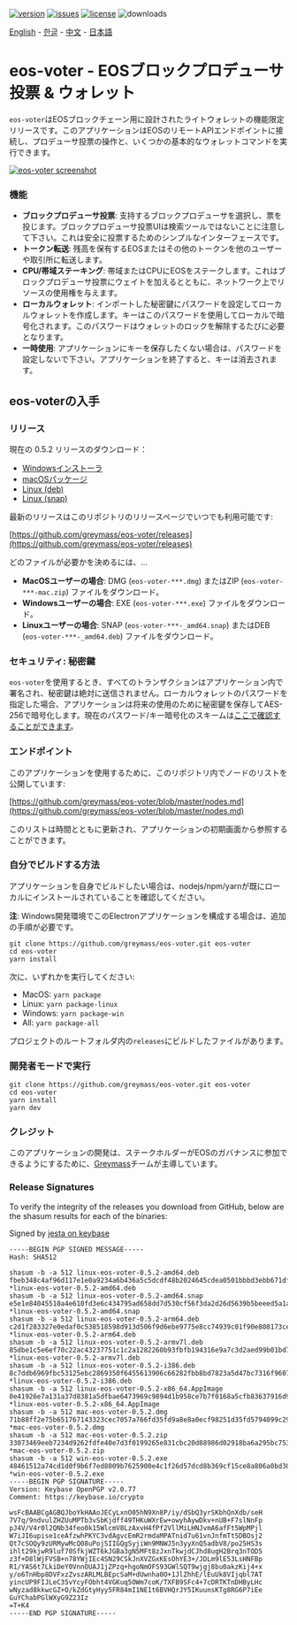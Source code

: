 [![version](https://img.shields.io/github/release/greymass/eos-voter/all.svg)](https://github.com/greymass/eos-voter/releases)
[![issues](https://img.shields.io/github/issues/greymass/eos-voter.svg)](https://github.com/greymass/eos-voter/issues)
[![license](https://img.shields.io/badge/license-MIT-blue.svg)](https://raw.githubusercontent.com/greymass/eos-voter/master/LICENSE)
![downloads](https://img.shields.io/github/downloads/greymass/eos-voter/total.svg)

[English](https://github.com/greymass/eos-voter/blob/master/README.md) - [한글](https://github.com/greymass/eos-voter/blob/master/README.kr.md) - [中文](https://github.com/greymass/eos-voter/blob/master/README.zh.md) - [日本語](https://github.com/greymass/eos-voter/blob/master/README.ja.md)

# eos-voter - EOSブロックプロデューサ投票 & ウォレット

`eos-voter`はEOSブロックチェーン用に設計されたライトウォレットの機能限定リリースです。このアプリケーションはEOSのリモートAPIエンドポイントに接続し、プロデューサ投票の操作と、いくつかの基本的なウォレットコマンドを実行できます。

[![eos-voter screenshot](https://raw.githubusercontent.com/greymass/eos-voter/master/eos-voter.png)](https://raw.githubusercontent.com/greymass/eos-voter/master/eos-voter.png)

### 機能

- **ブロックプロデューサ投票**: 支持するブロックプロデューサを選択し、票を投じます。ブロックプロデューサ投票UIは検索ツールではないことに注意して下さい。これは安全に投票するためのシンプルなインターフェースです。
- **トークン転送**: 残高を保有するEOSまたはその他のトークンを他のユーザーや取引所に転送します。
- **CPU/帯域ステーキング**: 帯域またはCPUにEOSをステークします。これはブロックプロデューサ投票にウェイトを加えるとともに、ネットワーク上でリソースの使用権を与えます。
- **ローカルウォレット**: インポートした秘密鍵にパスワードを設定してローカルウォレットを作成します。キーはこのパスワードを使用してローカルで暗号化されます。このパスワードはウォレットのロックを解除するたびに必要となります。
- **一時使用**: アプリケーションにキーを保存したくない場合は、パスワードを設定しないで下さい。アプリケーションを終了すると、キーは消去されます。

## eos-voterの入手

### リリース

現在の 0.5.2 リリースのダウンロード：

- [Windowsインストーラ](https://github.com/greymass/eos-voter/releases/download/v0.5.2/win-eos-voter-0.5.2.exe)
- [macOSパッケージ](https://github.com/greymass/eos-voter/releases/download/v0.5.2/mac-eos-voter-0.5.2.dmg)
- [Linux (deb)](https://github.com/greymass/eos-voter/releases/download/v0.5.2/linux-eos-voter-0.5.2-amd64.deb)
- [Linux (snap)](https://github.com/greymass/eos-voter/releases/download/v0.5.2/linux-eos-voter-0.5.2-amd64.snap)

最新のリリースはこのリポジトリのリリースページでいつでも利用可能です:

[https://github.com/greymass/eos-voter/releases](https://github.com/greymass/eos-voter/releases)

どのファイルが必要かを決めるには、...

- **MacOSユーザーの場合**: DMG (`eos-voter-***.dmg`) またはZIP (`eos-voter-***-mac.zip`) ファイルをダウンロード。
- **Windowsユーザーの場合**: EXE (`eos-voter-***.exe`) ファイルをダウンロード。
- **Linuxユーザーの場合**: SNAP (`eos-voter-***-_amd64.snap`) またはDEB (`eos-voter-***-_amd64.deb`) ファイルをダウンロード。

### セキュリティ: 秘密鍵

`eos-voter`を使用するとき、すべてのトランザクションはアプリケーション内で署名され、秘密鍵は絶対に送信されません。ローカルウォレットのパスワードを指定した場合、アプリケーションは将来の使用のために秘密鍵を保存してAES-256で暗号化します。現在のパスワード/キー暗号化のスキームは[ここで確認することができます](https://github.com/aaroncox/eos-voter/blob/master/app/shared/actions/wallet.js#L71-L86)。

### エンドポイント

このアプリケーションを使用するために、このリポジトリ内でノードのリストを公開しています:

[https://github.com/greymass/eos-voter/blob/master/nodes.md](https://github.com/greymass/eos-voter/blob/master/nodes.md)

このリストは時間とともに更新され、アプリケーションの初期画面から参照することができます。

### 自分でビルドする方法

アプリケーションを自身でビルドしたい場合は、nodejs/npm/yarnが既にローカルにインストールされていることを確認してください。

**注**: Windows開発環境でこのElectronアプリケーションを構成する場合は、追加の手順が必要です。

```
git clone https://github.com/greymass/eos-voter.git eos-voter
cd eos-voter
yarn install
```

次に、いずれかを実行してください:

- MacOS: `yarn package`
- Linux: `yarn package-linux`
- Windows: `yarn package-win`
- All: `yarn package-all`

プロジェクトのルートフォルダ内の`releases`にビルドしたファイルがあります。

### 開発者モードで実行

```
git clone https://github.com/greymass/eos-voter.git eos-voter
cd eos-voter
yarn install
yarn dev
```

### クレジット

このアプリケーションの開発は、ステークホルダーがEOSのガバナンスに参加できるようにするために、[Greymass](https://greymass.com)チームが主導しています。

### Release Signatures

To verify the integrity of the releases you download from GitHub, below are the shasum results for each of the binaries:

Signed by [jesta on keybase](https://keybase.io/jesta)

```
-----BEGIN PGP SIGNED MESSAGE-----
Hash: SHA512

shasum -b -a 512 linux-eos-voter-0.5.2-amd64.deb
fbeb348c4af96d117e1e0a9234a6b436a5c5dcdf48b2024645cdea0501bbbd3ebb671dfb95c73f63e8f0ddea9e605032afc89d23df8e8d446c68c4122e158998 *linux-eos-voter-0.5.2-amd64.deb
shasum -b -a 512 linux-eos-voter-0.5.2-amd64.snap
e5e1e84045510a4e610fd3e6c434795ad658dd7d530cf56f3da2d26d5639b5beeed5a1a3f6ae153958e0be0fb7226ce8948bb34106795ca798142f42b96eb193 *linux-eos-voter-0.5.2-amd64.snap
shasum -b -a 512 linux-eos-voter-0.5.2-arm64.deb
c2d1f283327e0edaf0c538518598d913d506f9d6ebe9775e8cc74939c01f90e808173ce10529bb68c77a479899dba482b8a23b68d80b581ce0bf309fe27a4555 *linux-eos-voter-0.5.2-arm64.deb
shasum -b -a 512 linux-eos-voter-0.5.2-armv7l.deb
85dbe1c5e6ef70c22ac43237751c1c2a1282260b93fbfb194316e9a7c3d2aed99b01bd760f35b7b9168c73b0879c373c2a6eeab77670df03c935bd8c0f406414 *linux-eos-voter-0.5.2-armv7l.deb
shasum -b -a 512 linux-eos-voter-0.5.2-i386.deb
8c7ddb6969fbc53125ebc2869350f6455613906c66282fbb8bd7823a5d47bc7316f9607255ad7e814da6404c943d9467f426f9b2c5221cee98c836155a9775b7 *linux-eos-voter-0.5.2-i386.deb
shasum -b -a 512 linux-eos-voter-0.5.2-x86_64.AppImage
0e41926e7a131a37d8381a5dfbae6473969c9894d1b958ce7b7f0168a5cfb83637916d9ae1e684075bbb8564d6f22c283dcac7ea45adf6fe84bca497b5475a16 *linux-eos-voter-0.5.2-x86_64.AppImage
shasum -b -a 512 mac-eos-voter-0.5.2.dmg
71b88ff2e75b651767143323cec7057a766fd35fd9a8e8a0ecf98251d35fd5794099c293e1dbee5a90e7141a6fa063d5d08d65e1f4c40a4f3916bf71388f4585 *mac-eos-voter-0.5.2.dmg
shasum -b -a 512 mac-eos-voter-0.5.2.zip
33073469eeb7234d9262fdfe40e7d3f0199265e831cbc20d88986d02918ba6a295bc7533fd7d878ad18c03ae4d6d28b34d98976fe11f20f09dab94eb03de147e *mac-eos-voter-0.5.2.zip
shasum -b -a 512 win-eos-voter-0.5.2.exe
48461512a74cd1d0f9b6f7ed8009b7625900e4c1f26d57dcd8b369cf15ce8a806a0bd305f17a814a09a91ee0abc0872e451673319475b9828f2ab4d9da92f9ad *win-eos-voter-0.5.2.exe
-----BEGIN PGP SIGNATURE-----
Version: Keybase OpenPGP v2.0.77
Comment: https://keybase.io/crypto

wsFcBAABCgAGBQJboYkHAAoJECyLxnO05hN9Xn8P/iy/dSbQ3yrSKbhQnXdb/seH
7V7q/9ndvulZHZUuMPTb3vSbKjdff49THKuWXrEw+owyhAywDkv+nUB+F7slNnFp
pJ4V/V4r0l2QNb34feo0k15WlcmV8LzAxvH4fPf2VllMiLHNJvmA6afFt5WpMPjl
W7iJI6upise1ceAfzwhPKYC3vdAgvcEmR2rmdaMPATnid7u61vnJnfmTt5DBOsj2
Qt7cSOQy9zURMywMcQ08uPojSIIGQgSyjiWn9MNWJ5n3yyXnQ5adbV8/po25HS3s
ihlt29kjwR9luf70SfkjWZT6kJGBa3gN5MFt8zJxnTkwjdCJhd8ugH2Brq3nTOD5
z3f+D8lWjFVSB+n78YWjIEc4SN29CSkJnXVZGxKEsOhYE3+/JDLm9lE53LsHNFBp
R1/YAS6t7LkiDeY0VnnOUAJ1jZPzq+hgoNmOFS93GWlSQT9wjgj8bu0akzKij4+x
y/o6TnHbp8DVFxzZvszARLMLBEpcSaM+dUwnha0O+1JlZhhE/lEuUk8VIjqbl7AT
yincUP9FIJLeC35vYcyFObht4VGKuq5OWm7coK/TXFB9SFc4+7cDRTKTnDHByLHc
wNyzad8kkwcGZ+O/kZdGtyHyy5FR84mI1NE1t6BVHQrJY5IKuunsKTg8RG6P7iEe
GuYChabPGlWXyG9Z23Iz
=T+K4
-----END PGP SIGNATURE-----
```
